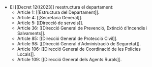 - El [[Decret 12()2023]] reestructura el departament:
	- Article 1: [[Estructura del Departament]].
	- Article 4: [[Secretaria General]].
	- Article 5: [[Direcció de serveis]].
	- Article 36: [[Direcció General de Prevenció, Extinció d'Incendis i Salvaments]].
	- Article 85: [[Direcció General de Protecció Civil]].
	- Article 98: [[Direcció General d'Administració de Seguretat]].
	- Article 106: [[Direcció General de Coordinació de les Policies Locals]].
	- Article 109: [[Direcció General dels Agents Rurals]].